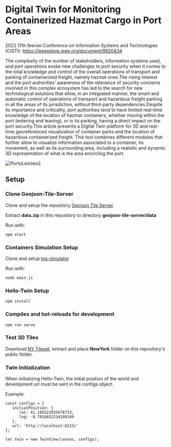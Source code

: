 # Digital Twin for Monitoring Containerized Hazmat Cargo in Port Areas

2022 17th Iberian Conference on Information Systems and Technologies (CISTI): https://ieeexplore.ieee.org/document/9820434

The complexity of the number of stakeholders, information systems used, and port operations evoke new challenges to port security when it comes to the total knowledge and control of the overall operations of transport and parking of containerized freight, namely hazmat ones.The rising interest and the port authorities' awareness of the relevance of security concerns involved in this complex ecosystem has led to the search for new technological solutions that allow, in an integrated manner, the smart and automatic control of operations of transport and hazardous freight parking in all the areas of its jurisdiction, without third-party dependencies.Despite its importance and criticality, port authorities tend to have limited real-time knowledge of the location of hazmat containers, whether moving within the port (entering and leaving), or in its parking, having a direct impact on the port security.This article presents a Digital Twin platform for 3D and real-time georeferenced visualization of container parks and the location of hazardous containerized freight. This tool combines different modules that further allow to visualize information associated to a container, its movement, as well as its surrounding area, including a realistic and dynamic 3D representation of what is the area encircling the port.

![PortoLeixões2](https://user-images.githubusercontent.com/47954852/189256946-d239791c-f551-487e-9613-4cf31af5eab2.png)

## Setup

### Clone Geojson-Tile-Server
Clone and setup the repository [Geojson Tile Server](https://github.com/TNOCS/geojson-tile-server)

Extract **data.zip** in this repository to directory **geojson-tile-server/data**

Run with:
```
npm start
```

### Containers Simulation Setup
Clone and setup [tos-simulator](https://github.com/triedeti/tos-simulator-socket)

Run with:
```
node main.js
```

### Hello-Twin Setup
```
npm install
```
### Compiles and hot-reloads for development
```
npm run serve
```

### Test 3D Tiles
Download [NY Tileset](https://s3.amazonaws.com/cesiumjs/3DTiles/NewYork.zip),
extract and place **NewYork** folder on this repository's public folder.

### Twin Initialization

When initializing Hello-Twin, the initial position of the world and development url must be sent in the configs object.

Example: 
```
const configs = {
   initialPosition: {
      lat: 41.185523935676713,
      lng: -8.7016652234108349
   },
   url: 'http://localhost:8123/'
};

let twin = new TwinView(canvas, configs);
```
